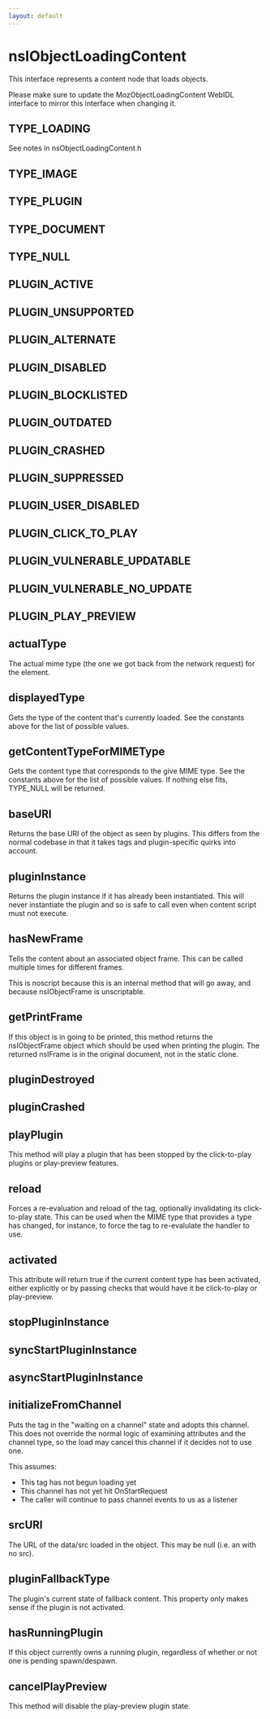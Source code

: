 ```yaml
---
layout: default
---
```


# nsIObjectLoadingContent #

This interface represents a content node that loads objects.

Please make sure to update the MozObjectLoadingContent WebIDL
interface to mirror this interface when changing it.


## TYPE_LOADING ##

See notes in nsObjectLoadingContent.h


## TYPE_IMAGE ##

## TYPE_PLUGIN ##

## TYPE_DOCUMENT ##

## TYPE_NULL ##

## PLUGIN_ACTIVE ##

## PLUGIN_UNSUPPORTED ##

## PLUGIN_ALTERNATE ##

## PLUGIN_DISABLED ##

## PLUGIN_BLOCKLISTED ##

## PLUGIN_OUTDATED ##

## PLUGIN_CRASHED ##

## PLUGIN_SUPPRESSED ##

## PLUGIN_USER_DISABLED ##

## PLUGIN_CLICK_TO_PLAY ##

## PLUGIN_VULNERABLE_UPDATABLE ##

## PLUGIN_VULNERABLE_NO_UPDATE ##

## PLUGIN_PLAY_PREVIEW ##

## actualType ##

The actual mime type (the one we got back from the network
request) for the element.


## displayedType ##

Gets the type of the content that's currently loaded. See
the constants above for the list of possible values.


## getContentTypeForMIMEType ##

Gets the content type that corresponds to the give MIME type.  See the
constants above for the list of possible values.  If nothing else fits,
TYPE_NULL will be returned.


## baseURI ##

Returns the base URI of the object as seen by plugins. This differs from
the normal codebase in that it takes <param> tags and plugin-specific
quirks into account.


## pluginInstance ##

Returns the plugin instance if it has already been instantiated. This
will never instantiate the plugin and so is safe to call even when
content script must not execute.


## hasNewFrame ##

Tells the content about an associated object frame.
This can be called multiple times for different frames.

This is noscript because this is an internal method that will go away, and
because nsIObjectFrame is unscriptable.


## getPrintFrame ##

If this object is in going to be printed, this method
returns the nsIObjectFrame object which should be used when
printing the plugin. The returned nsIFrame is in the original document,
not in the static clone.


## pluginDestroyed ##

## pluginCrashed ##

## playPlugin ##

This method will play a plugin that has been stopped by the
click-to-play plugins or play-preview features.


## reload ##

Forces a re-evaluation and reload of the tag, optionally invalidating its
click-to-play state.  This can be used when the MIME type that provides a
type has changed, for instance, to force the tag to re-evalulate the
handler to use.


## activated ##

This attribute will return true if the current content type has been
activated, either explicitly or by passing checks that would have it be
click-to-play or play-preview.


## stopPluginInstance ##

## syncStartPluginInstance ##

## asyncStartPluginInstance ##

## initializeFromChannel ##

Puts the tag in the "waiting on a channel" state and adopts this
channel. This does not override the normal logic of examining attributes
and the channel type, so the load may cancel this channel if it decides not
to use one.

This assumes:
 - This tag has not begun loading yet
 - This channel has not yet hit OnStartRequest
 - The caller will continue to pass channel events to us as a listener


## srcURI ##

The URL of the data/src loaded in the object. This may be null (i.e.
an <embed> with no src).


## pluginFallbackType ##

The plugin's current state of fallback content. This property
only makes sense if the plugin is not activated.


## hasRunningPlugin ##

If this object currently owns a running plugin, regardless of whether or
not one is pending spawn/despawn.


## cancelPlayPreview ##

This method will disable the play-preview plugin state.

